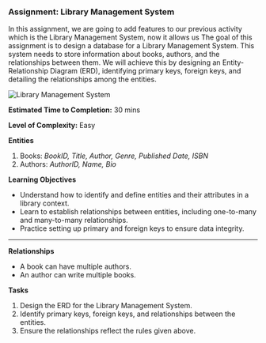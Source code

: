 ### Assignment: Library Management System

In this assignment, we are going to add features to our previous activity which is the Library Management System, now it allows us
The goal of this assignment is to design a database for a Library Management System. This system needs to store information about books, authors, and the relationships between them. We will achieve this by designing an Entity-Relationship Diagram (ERD), identifying primary keys, foreign keys, and detailing the relationships among the entities.

![Library Management System](/erd/Library%20Management%20System%20II.png)

**Estimated Time to Completion:** 30 mins

**Level of Complexity:** Easy

**Entities**
1. Books: *BookID, Title, Author, Genre, Published Date, ISBN* 
2. Authors: *AuthorID, Name, Bio*

**Learning Objectives**
- Understand how to identify and define entities and their attributes in a library context.
- Learn to establish relationships between entities, including one-to-many and many-to-many relationships.
- Practice setting up primary and foreign keys to ensure data integrity.

---

**Relationships**
- A book can have multiple authors.
- An author can write multiple books.

**Tasks**
1. Design the ERD for the Library Management System.
2. Identify primary keys, foreign keys, and relationships between the entities.
3. Ensure the relationships reflect the rules given above.